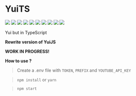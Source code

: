 # YuiTS

![](https://img.shields.io/badge/YuiTS-blue) ![](https://img.shields.io/badge/Typescript-v3.8-blue) ![](https://img.shields.io/badge/discord.js-v12.2-blue) ![](https://img.shields.io/badge/googleapis-v48.0.0-red) ![](https://img.shields.io/badge/ffmpeg--static-v4.1.1-c9f) ![](https://img.shields.io/badge/ffmpeg--binaries-v4.0.0-c9f) ![](https://img.shields.io/badge/dotenv-v8.2-blueviolet) ![](https://img.shields.io/badge/node-%3E=12.0.0-brightgreen) ![](https://img.shields.io/badge/code%20style-prettier-ff69b4) ![](https://img.shields.io/badge/what%20is%20this%3F-idk%20JUST%20DO%20IT-success)

Yui but in TypeScript

**Rewrite version of YuiJS**

**WORK IN PROGRESS!**

**How to use ?**
> Create a .env file with `TOKEN`, `PREFIX` and `YOUTUBE_API_KEY`

> ```npm install``` or ```yarn```

> ```npm start```
